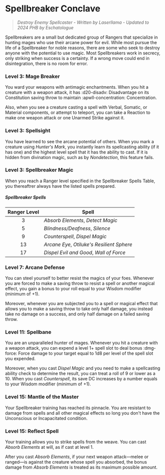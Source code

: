 # Spellbreaker Conclave

> *Destroy Enemy Spellcaster - Written by Laserllama - Updated to 2024 PHB by Eschatologue*

Spellbreakers are a small but dedicated group of Rangers that specialize in hunting mages who use their arcane power for evil. While most pursue the life of a Spellbreaker for noble reasons, there are some who seek to destroy anyone with the potential to use magic. Most Spellbreakers work in secrecy, only striking when success is a certainty. If a wrong move could end in disintegration, there is no room for error.

### Level 3: Mage Breaker

You ward your weapons with antimagic enchantments. When you hit a creature with a weapon attack, it has :d20-disadv: Disadvantage on its Constitution saving throw to maintain :apwll-concentration: Concentration.

Also, when you see a creature casting a spell with Verbal, Somatic, or Material components, or attempt to teleport, you can take a Reaction to make one weapon attack or one Unarmed Strike against it.

### Level 3: Spellsight

You have learned to see the arcane potential of others. When you mark a creature using *Hunter's Mark*, you instantly learn its spellcasting ability (if it has one) and the highest level spell that it has the ability to cast. If it is hidden from divination magic, such as by *Nondetection*, this feature fails.

### Level 3: Spellbreaker Magic

When you reach a Ranger level specified in the Spellbreaker Spells Table, you thereaftrer always have the listed spells prepared.

##### Spellbreaker Spells

| Ranger Level | Spell |
|:-:|---|
| 3 | *Absorb Elements*, *Detect Magic* |
| 5 | *Blindness/Deafness*, *Silence* |
| 9 | *Counterspell*, *Dispel Magic* |
| 13 | *Arcane Eye*, *Otiluke's Resilient Sphere* |
| 17 | *Dispel Evil and Good*, *Wall of Force* |

### Level 7: Arcane Defense

You can steel yourself to better resist the magics of your foes. Whenever you are forced to make a saving throw to resist a spell or another magical effect, you gain a bonus to your roll equal to your Wisdom modifier (minimum of +1).

Moreover, whenever you are subjected you to a spell or magical effect that allows you to make a saving throw to take only half damage, you instead take no damage on a success, and only half damage on a failed saving throw.

### Level 11: Spellbane

You are an unparalleled hunter of mages. Whenever you hit a creature with a weapon attack, you can expend a level 1+ spell slot to deal bonus :dmg-force: Force damage to your target equal to 1d8 per level of the spell slot you expended.

Moreover, when you cast *Dispel Magic* and you need to make a spellcasting ability check to determine the result, you can treat a roll of 9 or lower as a 10. When you cast *Counterspell*, its save DC increases by a number equals to your Wisdom modifier (minimum of +1).

### Level 15: Mantle of the Master

Your Spellbreaker training has reached its pinnacle. You are resistant to damage from spells and all other magical effects so long you don't have the Unconscious or Incapacitated condition.

### Level 15: Reflect Spell

Your training allows you to strike spells from the weave. You can cast *Absorb Elements* at will, as if cast at level 1.

After you cast *Absorb Elements*, if your next weapon attack—melee or ranged—is against the creature whose spell you absorbed, the bonus damage from *Absorb Elements* is treated as its maximum possible amount.